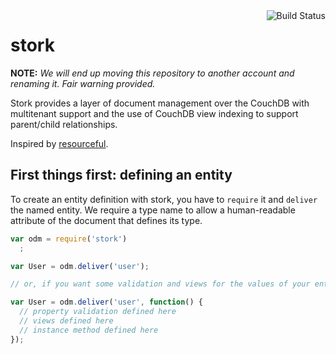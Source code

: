 <a href="https://travis-ci.org/realistschuckle/stork">
<img src="https://travis-ci.org/realistschuckle/stork.png?branch=master" align="right" alt="Build Status">
</a>

stork
=====

__NOTE:__ _We will end up moving this repository to another account and renaming
it. Fair warning provided._

Stork provides a layer of document management over the CouchDB with multitenant
support and the use of CouchDB view indexing to support parent/child
relationships.

Inspired by [resourceful](https://github.com/flatiron/resourceful).

## First things first: defining an entity

To create an entity definition with stork, you have to `require` it and
`deliver` the named entity. We require a type name to allow a human-readable
attribute of the document that defines its type.

```JavaScript
var odm = require('stork')
  ;

var User = odm.deliver('user');

// or, if you want some validation and views for the values of your entity

var User = odm.deliver('user', function() {
  // property validation defined here
  // views defined here
  // instance method defined here
});
```
